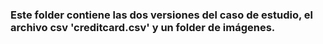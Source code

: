 ### Este folder contiene las dos versiones del caso de estudio, el archivo csv 'creditcard.csv' y un folder de imágenes.
